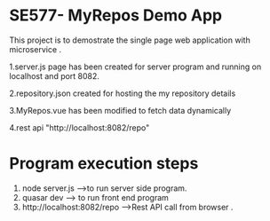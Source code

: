 # SE577- MyRepos Demo App 

This project is to demostrate the single page web application with microservice .

1.server.js page has been created for server program and running on localhost and port 8082. 

2.repository.json created for hosting the my repository details

3.MyRepos.vue has been modified to fetch data dynamically 

4.rest api "http://localhost:8082/repo"

# Program execution steps 

1. node server.js -->to run server side program.
2. quasar dev --> to run front end program 
3. http://localhost:8082/repo -->Rest API call from browser .





  


